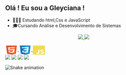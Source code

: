 ## Olá ! Eu sou a Gleyciana !

- 👨🏼‍🎓 Estudando html,Css e JavaScript 
- 🎓Cursando Análise e Desenvolvimento de Sistemas

<div align="center">
  <a href="https://github.com/Gleyciana">
  <img height="150em" src="https://github-readme-stats.vercel.app/api?username=Gleyciana&show_icons=true&theme=omni&include_all_commits=true&count_private=true"/>
  <img height="150em" src="https://github-readme-stats.vercel.app/api/top-langs/?username=Gleyciana&layout=compact&langs_count=6&theme=omni"/>

</div>
<div style="display: inline_block"><br>
  
  <img align="center" alt="Gleyciana-HTML" height="30" width="40" src="https://raw.githubusercontent.com/devicons/devicon/master/icons/html5/html5-original.svg">
  <img align="center" alt="Gleyciana-CSS" height="30" width="40" src="https://raw.githubusercontent.com/devicons/devicon/master/icons/css3/css3-original.svg">
  <img align="center" alt="Gleyciana-Js" height="30" width="40" src="https://raw.githubusercontent.com/devicons/devicon/master/icons/javascript/javascript-plain.svg">
</div>

<div> 
  <a href=" https://www.instagram.com/gleyciana_campelo/" target="_blank"><img src="https://img.shields.io/badge/-Instagram-%23E4405F?style=for-the-badge&logo=instagram&logoColor=white" target="_blank"></a>
<a href="https://discord.com/channels/882270651354841099/882595705192083466" target="_blank"><img src="https://img.shields.io/badge/Discord-7289DA?style=for-the-badge&logo=discord&logoColor=white" target="_blank"></a> 
  <a href = "gleycianacsombra@gmail.com"><img src="https://img.shields.io/badge/-Gmail-%23333?style=for-the-badge&logo=gmail&logoColor=white" target="_blank"></a>
  <a href="https://discord.com/channels/882270651354841099/882595705192083466" target="_blank"><img src="https://img.shields.io/badge/-LinkedIn-%230077B5?style=for-the-badge&logo=linkedin&logoColor=white" target="_blank"></a>
  
  ![Snake animation](https://github.com/Gleyciana/Gleyciana/blob/output/github-contribution-grid-snake.svg)
  
</div>
